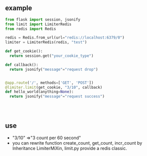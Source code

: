 ## example
```python
from flask import session, jsonify
from limit import LimiterRedis
from redis import Redis

redis = Redis.from_url(url="redis://localhost:6379/0")
limiter = LimiterRedis(redis, "test")

def get_cookie():
  return session.get("your_cookie_type")

def callback():
  return jsonify("message"="request drop")


@app.route('/', methods=['GET', 'POST'])
@limiter.limit(get_cookie, "3/10", callback)
def hello_world(anything=None):
  return jsonify("message"="request success")
  
  
  
```
## use
- "3/10" =>"3 count per 60 second"
- you can rewrite function create_count, get_count, incr_count by Inheritance LimiterMiXin, limit.py provide a redis classic.
